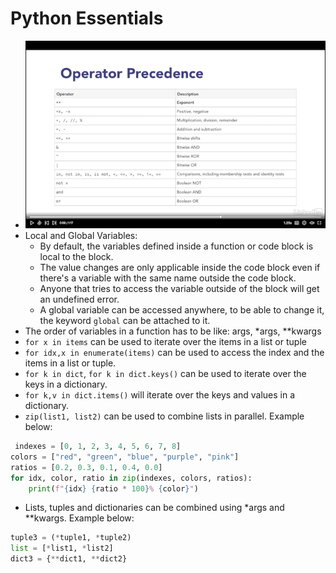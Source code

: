 # Python Essentials

* ![Operator Precedence](images/OperatorPrecedence.png)
* Local and Global Variables:
  * By default, the variables defined inside a function or code block is local to the block.
  * The value changes are only applicable inside the code block even if there's a variable with the same name outside the code block.
  * Anyone that tries to access the variable outside of the block will get an undefined error.
  * A global variable can be accessed anywhere, to be able to change it, the keyword ` global ` can be attached to it.
* The order of variables in a function has to be like: args, *args, **kwargs
* `for x in items` can be used to iterate over the items in a list or tuple
* `for idx,x in enumerate(items)` can be used to access the index and the items in a list or tuple.
* `for k in dict`, `for k in dict.keys()` can be used to iterate over the keys in a dictionary.
* `for k,v in dict.items()` will iterate over the keys and values in a dictionary.
* `zip(list1, list2)`  can be used to combine lists in parallel. Example below:

```python
 indexes = [0, 1, 2, 3, 4, 5, 6, 7, 8]
colors = ["red", "green", "blue", "purple", "pink"]
ratios = [0.2, 0.3, 0.1, 0.4, 0.0]
for idx, color, ratio in zip(indexes, colors, ratios):
    print(f"{idx} {ratio * 100}% {color}")
```

* Lists, tuples and dictionaries can be combined using *args and **kwargs. Example below:

```python
tuple3 = (*tuple1, *tuple2)
list = [*list1, *list2]
dict3 = {**dict1, **dict2}
```


